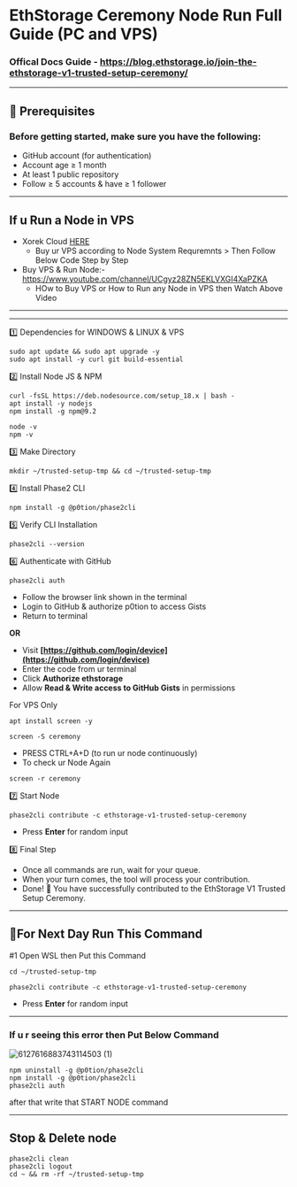 # EthStorage Ceremony Node Run Full Guide (PC and VPS)

### Offical Docs Guide - https://blog.ethstorage.io/join-the-ethstorage-v1-trusted-setup-ceremony/

----

## 🧰 Prerequisites
### Before getting started, make sure you have the following:
	
 * GitHub account (for authentication)
 * Account age ≥ 1 month  
 * At least 1 public repository  
 * Follow ≥ 5 accounts & have ≥ 1 follower

-------------
## If u Run a Node in VPS
* Xorek Cloud [HERE](https://tinyurl.com/5b6cn7zs)
   - Buy ur VPS according to Node System Requremnts > Then Follow Below Code Step by Step
* Buy VPS & Run Node:- https://www.youtube.com/channel/UCgyz28ZN5EKLVXGI4XaPZKA
   - HOw to Buy VPS or How to Run any Node in VPS then Watch Above Video
------------

---

1️⃣ Dependencies for WINDOWS & LINUX & VPS
```
sudo apt update && sudo apt upgrade -y
sudo apt install -y curl git build-essential
```

2️⃣ Install Node JS & NPM
```
curl -fsSL https://deb.nodesource.com/setup_18.x | bash -
apt install -y nodejs
npm install -g npm@9.2
```
```
node -v
npm -v
```

3️⃣ Make Directory
```
mkdir ~/trusted-setup-tmp && cd ~/trusted-setup-tmp
```

4️⃣ Install Phase2 CLI
```
npm install -g @p0tion/phase2cli
```

5️⃣ Verify CLI Installation
```
phase2cli --version
```

6️⃣ Authenticate with GitHub
```
phase2cli auth
```

* Follow the browser link shown in the terminal
* Login to GitHub & authorize p0tion to access Gists
* Return to terminal

**OR**

* Visit **[https://github.com/login/device](https://github.com/login/device)**
* Enter the code from ur terminal
* Click **Authorize ethstorage**
* Allow **Read & Write access to GitHub Gists** in permissions

For VPS Only
```
apt install screen -y
```
```
screen -S ceremony
```
- PRESS CTRL+A+D (to run ur node continuously)
- To check ur Node Again
```
screen -r ceremony
```

7️⃣ Start Node
```
phase2cli contribute -c ethstorage-v1-trusted-setup-ceremony
```

* Press **Enter** for random input

8️⃣ Final Step

- Once all commands are run, wait for your queue.  
- When your turn comes, the tool will process your contribution.  
- Done! 🎉 You have successfully contributed to the EthStorage V1 Trusted Setup Ceremony.

---

## 🔶For Next Day Run This Command

#1 Open WSL then Put this Command 
```
cd ~/trusted-setup-tmp
```
```
phase2cli contribute -c ethstorage-v1-trusted-setup-ceremony
```
* Press **Enter** for random input

---

### If u r seeing this error then Put Below Command

![6127616883743114503 (1)](https://github.com/user-attachments/assets/2b90dabe-4678-46f2-81a0-93b37462e9f2)

```
npm uninstall -g @p0tion/phase2cli
npm install -g @p0tion/phase2cli
phase2cli auth
```
after that write that START NODE command

---

## Stop & Delete node
```
phase2cli clean
phase2cli logout
cd ~ && rm -rf ~/trusted-setup-tmp
```
